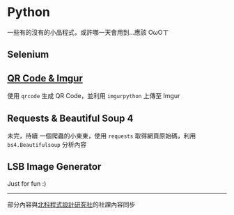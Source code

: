 # Python
一些有的沒有的小品程式，或許哪一天會用到...應該 OωOㄒ

## Selenium

## [QR Code & Imgur](https://github.com/kamisakihideyoshi/Python/tree/master/20180322%20-%20QR%20Code%20%26%20Imgur)
使用 `qrcode` 生成 QR Code，並利用 `imgurpython` 上傳至 Imgur

## Requests & Beautiful Soup 4
未完，待續
一個爬蟲的小東東，使用 `requests` 取得網頁原始碼，利用 `bs4.Beautifulsoup` 分析內容

## LSB Image Generator
Just for fun :)

---
部分內容與[北科程式設計研究社](https://fb.me/npc.owo)的社課內容同步
